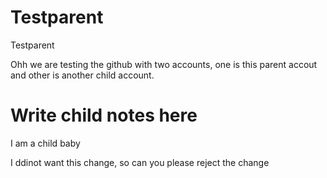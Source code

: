 # Testparent
Testparent



Ohh we are testing the github with two accounts, one is this parent accout and other is another child account.

Write child notes here
===================================================================
I am a child baby

I ddinot want this change, so can you please reject the change
